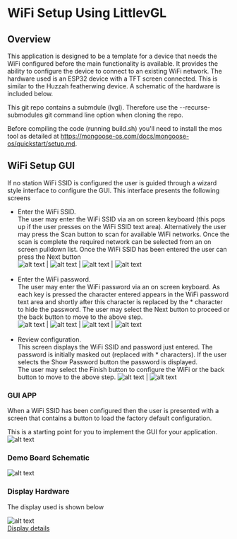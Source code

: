 # WiFi Setup Using LittlevGL

## Overview

This application is designed to be a template for a device that needs the WiFi configured before the main functionality is available.
It provides the ability to configure the device to connect to an existing WiFi network. The hardware used is an ESP32 device with
a TFT screen connected. This is similar to the Huzzah featherwing device. A schematic of the hardware is included below.

This git repo contains a submdule (lvgl). Therefore use the --recurse-submodules git command line option when cloning the repo.

Before compiling the code (running build.sh) you'll need to install the mos tool as detailed at https://mongoose-os.com/docs/mongoose-os/quickstart/setup.md.

## WiFi Setup GUI

If no station WiFi SSID is configured the user is guided through a wizard style interface to configure the GUI.
This interface presents the following screens
* Enter the WiFi SSID.  
    The user may enter the WiFi SSID via an on screen keyboard (this pops up if the user presses on the WiFi SSID text area).
    Alternatively the user may press the Scan button to scan for available WiFi networks. Once the scan is complete the required 
    network can be selected from an on screen pulldown list. Once the WiFi SSID has been entered the user can press the Next button  
    ![alt text](screen0a.png "") | ![alt text](screen0b.png "") | ![alt text](screen0c.png "") | ![alt text](screen0d.png "")<br><br>
* Enter the WiFi password.  
    The user may enter the WiFi password via an on screen keyboard. As each key is pressed the character entered appears in the 
    WiFi password text area and shortly after this character is replaced by the * character to hide the password.
    The user may select the Next button to proceed or the back button to move to the above step.  
    ![alt text](screen1a.png "") | ![alt text](screen1b.png "") | ![alt text](screen1c.png "") | ![alt text](screen1d.png "")<br><br>
* Review configuration.  
    This screen displays the WiFi SSID and password just entered. The password is initially masked out (replaced with * characters).
    If the user selects the Show Password button the password is displayed.  
    The user may select the Finish button to configure the WiFi or the back button to move to the above step.
    ![alt text](screen2a.png "") | ![alt text](screen2b.png "")

### GUI APP
When a WiFi SSID has been configured then the user is presented with a screen that contains a button to load the factory default configuration.  

This is a starting point for you to implement the GUI for your application.  
![alt text](app.png "Running application")

### Demo Board Schematic
![alt text](schematic.svg "Schematic")

### Display Hardware
The display used is shown below

![alt text](MSP2807-008.jpg "MSP2807 Display")  
[Display details](http://www.lcdwiki.com/2.8inch_SPI_Module_ILI9341_SKU:MSP2807)

